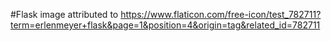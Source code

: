 #Flask image attributed to https://www.flaticon.com/free-icon/test_782711?term=erlenmeyer+flask&page=1&position=4&origin=tag&related_id=782711
